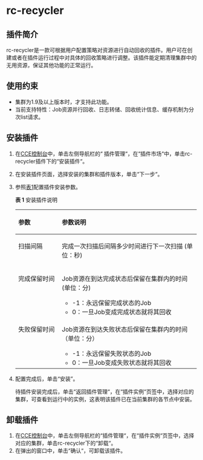 # rc-recycler<a name="cce_01_0126"></a>

## 插件简介<a name="section1636442645315"></a>

rc-recycler是一款可根据用户配置策略对资源进行自动回收的插件。用户可在创建或者在插件运行过程中对具体的回收策略进行调整。该插件能定期清理集群中的无用资源，保证其他功能的正常运行。

## 使用约束<a name="section1968316128568"></a>

-   集群为1.9及以上版本时，才支持此功能。
-   当前支持特性：Job资源并行回收、日志转储、回收统计信息、缓存机制为分次list请求。

## 安装插件<a name="section1842517810574"></a>

1.  在[CCE控制台](https://console.huaweicloud.com/cce2.0/?utm_source=helpcenter)中，单击左侧导航栏的“ 插件管理“，在“插件市场“中，单击rc-recycler插件下的“安装插件“。
2.  在安装插件页面，选择安装的集群和插件版本，单击“下一步“。
3.  参照[表1](#table95961922132915)配置插件安装参数。

    **表 1**  安装插件说明

    <a name="table95961922132915"></a>
    <table><thead align="left"><tr id="row160342282920"><th class="cellrowborder" valign="top" width="24%" id="mcps1.2.3.1.1"><p id="p2605142202915"><a name="p2605142202915"></a><a name="p2605142202915"></a>参数</p>
    </th>
    <th class="cellrowborder" valign="top" width="76%" id="mcps1.2.3.1.2"><p id="p15606112216299"><a name="p15606112216299"></a><a name="p15606112216299"></a>参数说明</p>
    </th>
    </tr>
    </thead>
    <tbody><tr id="row06061022132913"><td class="cellrowborder" valign="top" width="24%" headers="mcps1.2.3.1.1 "><p id="p15608722202910"><a name="p15608722202910"></a><a name="p15608722202910"></a>扫描间隔</p>
    </td>
    <td class="cellrowborder" valign="top" width="76%" headers="mcps1.2.3.1.2 "><p id="p18655207173318"><a name="p18655207173318"></a><a name="p18655207173318"></a>完成一次扫描后间隔多少时间进行下一次扫描 (单位：秒)</p>
    </td>
    </tr>
    <tr id="row19610422192916"><td class="cellrowborder" valign="top" width="24%" headers="mcps1.2.3.1.1 "><p id="p1861292242911"><a name="p1861292242911"></a><a name="p1861292242911"></a>完成保留时间</p>
    </td>
    <td class="cellrowborder" valign="top" width="76%" headers="mcps1.2.3.1.2 "><p id="p7759143153417"><a name="p7759143153417"></a><a name="p7759143153417"></a>Job资源在到达完成状态后保留在集群内的时间 (单位：分)</p>
    <a name="ul193942114612"></a><a name="ul193942114612"></a><ul id="ul193942114612"><li>-1：永远保留完成状态的Job</li><li>0：一旦Job变成完成状态就将其回收</li></ul>
    </td>
    </tr>
    <tr id="row1961532212297"><td class="cellrowborder" valign="top" width="24%" headers="mcps1.2.3.1.1 "><p id="p36171422142912"><a name="p36171422142912"></a><a name="p36171422142912"></a>失败保留时间</p>
    </td>
    <td class="cellrowborder" valign="top" width="76%" headers="mcps1.2.3.1.2 "><p id="p114061739143411"><a name="p114061739143411"></a><a name="p114061739143411"></a>Job资源在到达失败状态后保留在集群内的时间（单位：分）</p>
    <a name="ul116872577912"></a><a name="ul116872577912"></a><ul id="ul116872577912"><li>-1：永远保留失败状态的Job</li><li>0：一旦Job变成失败状态就将其回收</li></ul>
    </td>
    </tr>
    </tbody>
    </table>

4.  配置完成后，单击“安装”。

    待插件安装完成后，单击“返回插件管理“，在“插件实例“页签中，选择对应的集群，可查看到运行中的实例，这表明该插件已在当前集群的各节点中安装。


## 卸载插件<a name="section8166134965710"></a>

1.  在[CCE控制台](https://console.huaweicloud.com/cce2.0/?utm_source=helpcenter)中，单击左侧导航栏的“插件管理“，在“插件实例“页签中，选择对应的集群，单击rc-recycler下的“卸载“。
2.  在弹出的窗口中，单击“确认“，可卸载该插件。

